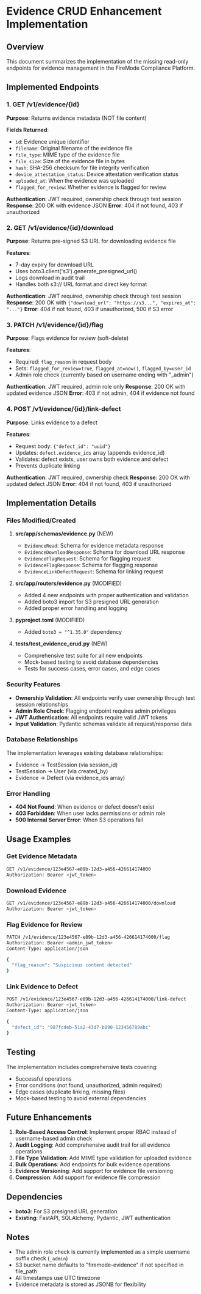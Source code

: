 # Evidence CRUD Enhancement Implementation

## Overview

This document summarizes the implementation of the missing read-only endpoints for evidence management in the FireMode Compliance Platform.

## Implemented Endpoints

### 1. GET /v1/evidence/{id}
**Purpose**: Returns evidence metadata (NOT file content)

**Fields Returned**:
- `id`: Evidence unique identifier
- `filename`: Original filename of the evidence file
- `file_type`: MIME type of the evidence file
- `file_size`: Size of the evidence file in bytes
- `hash`: SHA-256 checksum for file integrity verification
- `device_attestation_status`: Device attestation verification status
- `uploaded_at`: When the evidence was uploaded
- `flagged_for_review`: Whether evidence is flagged for review

**Authentication**: JWT required, ownership check through test session
**Response**: 200 OK with evidence JSON
**Error**: 404 if not found, 403 if unauthorized

### 2. GET /v1/evidence/{id}/download
**Purpose**: Returns pre-signed S3 URL for downloading evidence file

**Features**:
- 7-day expiry for download URL
- Uses boto3.client('s3').generate_presigned_url()
- Logs download in audit trail
- Handles both s3:// URL format and direct key format

**Authentication**: JWT required, ownership check through test session
**Response**: 200 OK with `{"download_url": "https://s3...", "expires_at": "..."}`
**Error**: 404 if not found, 403 if unauthorized, 500 if S3 error

### 3. PATCH /v1/evidence/{id}/flag
**Purpose**: Flags evidence for review (soft-delete)

**Features**:
- Required: `flag_reason` in request body
- Sets: `flagged_for_review=true`, `flagged_at=now()`, `flagged_by=user_id`
- Admin role check (currently based on username ending with "_admin")

**Authentication**: JWT required, admin role only
**Response**: 200 OK with updated evidence JSON
**Error**: 403 if not admin, 404 if evidence not found

### 4. POST /v1/evidence/{id}/link-defect
**Purpose**: Links evidence to a defect

**Features**:
- Request body: `{"defect_id": "uuid"}`
- Updates: `defect.evidence_ids` array (appends evidence_id)
- Validates: defect exists, user owns both evidence and defect
- Prevents duplicate linking

**Authentication**: JWT required, ownership check
**Response**: 200 OK with updated defect JSON
**Error**: 404 if not found, 403 if unauthorized

## Implementation Details

### Files Modified/Created

1. **src/app/schemas/evidence.py** (NEW)
   - `EvidenceRead`: Schema for evidence metadata response
   - `EvidenceDownloadResponse`: Schema for download URL response
   - `EvidenceFlagRequest`: Schema for flagging request
   - `EvidenceFlagResponse`: Schema for flagging response
   - `EvidenceLinkDefectRequest`: Schema for linking request

2. **src/app/routers/evidence.py** (MODIFIED)
   - Added 4 new endpoints with proper authentication and validation
   - Added boto3 import for S3 presigned URL generation
   - Added proper error handling and logging

3. **pyproject.toml** (MODIFIED)
   - Added `boto3 = "^1.35.0"` dependency

4. **tests/test_evidence_crud.py** (NEW)
   - Comprehensive test suite for all new endpoints
   - Mock-based testing to avoid database dependencies
   - Tests for success cases, error cases, and edge cases

### Security Features

- **Ownership Validation**: All endpoints verify user ownership through test session relationships
- **Admin Role Check**: Flagging endpoint requires admin privileges
- **JWT Authentication**: All endpoints require valid JWT tokens
- **Input Validation**: Pydantic schemas validate all request/response data

### Database Relationships

The implementation leverages existing database relationships:
- Evidence → TestSession (via session_id)
- TestSession → User (via created_by)
- Evidence → Defect (via evidence_ids array)

### Error Handling

- **404 Not Found**: When evidence or defect doesn't exist
- **403 Forbidden**: When user lacks permissions or admin role
- **500 Internal Server Error**: When S3 operations fail

## Usage Examples

### Get Evidence Metadata
```bash
GET /v1/evidence/123e4567-e89b-12d3-a456-426614174000
Authorization: Bearer <jwt_token>
```

### Download Evidence
```bash
GET /v1/evidence/123e4567-e89b-12d3-a456-426614174000/download
Authorization: Bearer <jwt_token>
```

### Flag Evidence for Review
```bash
PATCH /v1/evidence/123e4567-e89b-12d3-a456-426614174000/flag
Authorization: Bearer <admin_jwt_token>
Content-Type: application/json

{
  "flag_reason": "Suspicious content detected"
}
```

### Link Evidence to Defect
```bash
POST /v1/evidence/123e4567-e89b-12d3-a456-426614174000/link-defect
Authorization: Bearer <jwt_token>
Content-Type: application/json

{
  "defect_id": "987fcdeb-51a2-43d7-b890-123456789abc"
}
```

## Testing

The implementation includes comprehensive tests covering:
- Successful operations
- Error conditions (not found, unauthorized, admin required)
- Edge cases (duplicate linking, missing files)
- Mock-based testing to avoid external dependencies

## Future Enhancements

1. **Role-Based Access Control**: Implement proper RBAC instead of username-based admin check
2. **Audit Logging**: Add comprehensive audit trail for all evidence operations
3. **File Type Validation**: Add MIME type validation for uploaded evidence
4. **Bulk Operations**: Add endpoints for bulk evidence operations
5. **Evidence Versioning**: Add support for evidence file versioning
6. **Compression**: Add support for evidence file compression

## Dependencies

- **boto3**: For S3 presigned URL generation
- **Existing**: FastAPI, SQLAlchemy, Pydantic, JWT authentication

## Notes

- The admin role check is currently implemented as a simple username suffix check (`_admin`)
- S3 bucket name defaults to "firemode-evidence" if not specified in file_path
- All timestamps use UTC timezone
- Evidence metadata is stored as JSONB for flexibility
